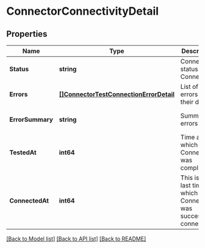 # ConnectorConnectivityDetail

## Properties
Name | Type | Description | Notes
------------ | ------------- | ------------- | -------------
**Status** | **string** | Connectivity status of a Connector | [optional] [default to null]
**Errors** | [**[]ConnectorTestConnectionErrorDetail**](ConnectorTestConnectionErrorDetail.md) | List of errors and their details | [optional] [default to null]
**ErrorSummary** | **string** | Summary of errors | [optional] [default to null]
**TestedAt** | **int64** | Time at which Test Connection was completed | [optional] [default to null]
**ConnectedAt** | **int64** | This is the last time at which the Connector was successfully connected | [optional] [default to null]

[[Back to Model list]](../README.md#documentation-for-models) [[Back to API list]](../README.md#documentation-for-api-endpoints) [[Back to README]](../README.md)

